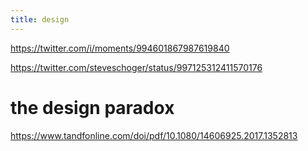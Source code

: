 ```yaml
---
title: design
---
```


https://twitter.com/i/moments/994601867987619840

https://twitter.com/steveschoger/status/997125312411570176

# the design paradox

https://www.tandfonline.com/doi/pdf/10.1080/14606925.2017.1352813
